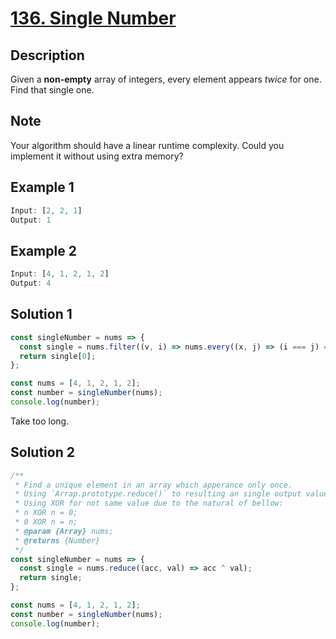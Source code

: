 # [136. Single Number](https://leetcode.com/problems/single-number/description/)

## Description

Given a **non-empty** array of integers, every element appears *twice* for one. Find that single one.

## Note

Your algorithm should have a linear runtime complexity. Could you implement it without using extra memory?

## Example 1

```javascript
Input: [2, 2, 1]
Output: 1
```

## Example 2

```javascript
Input: [4, 1, 2, 1, 2]
Output: 4
```

## Solution 1

```javascript
const singleNumber = nums => {
  const single = nums.filter((v, i) => nums.every((x, j) => (i === j) === (v === x)));
  return single[0];
};

const nums = [4, 1, 2, 1, 2];
const number = singleNumber(nums);
console.log(number);
```

Take too long.

## Solution 2

```javascript
/**
 * Find a unique element in an array which apperance only once.
 * Using `Arrap.prototype.reduce()` to resulting an single output value.
 * Using XOR for not same value due to the natural of bellow:
 * n XOR n = 0;
 * 0 XOR n = n;
 * @param {Array} nums;
 * @returns {Number}
 */
const singleNumber = nums => {
  const single = nums.reduce((acc, val) => acc ^ val);
  return single;
};

const nums = [4, 1, 2, 1, 2];
const number = singleNumber(nums);
console.log(number);
```